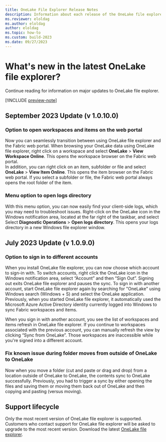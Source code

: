 ```yaml
---
title: OneLake File Explorer Release Notes
description: Information about each release of the OneLake file explorer client app for Windows.
ms.reviewer: eloldag
ms.author: eloldag
author: eloldag
ms.topic: how-to
ms.custom: build-2023
ms.date: 09/27/2023
---
```


# What's new in the latest OneLake file explorer?

Continue reading for information on major updates to OneLake file explorer.

[!INCLUDE [preview-note](../includes/preview-note.md)]

## September 2023 Update (v 1.0.10.0)

### Option to open workspaces and items on the web portal

Now you can seamlessly transition between using OneLake file explorer and the Fabric web portal. When browsing your OneLake data using OneLake file explorer, right click on a workspace and select **OneLake** > **View Workspace Online**.  This opens the workspace browser on the Fabric web portal.  
In addition, you can right click on an item, subfolder or file and select **OneLake** > **View Item Online**.  This opens the item browser on the Fabric web portal.  If you select a subfolder or file, the Fabric web portal always opens the root folder of the item.

### Menu option to open logs directory

With this menu option, you can now easily find your client-side logs, which you may need to troubleshoot issues. Right-click on the OneLake icon in the Windows notification area, located at the far right of the taskbar, and select Select **Diagnostic Operations** > **Open logs directory**. This opens your logs directory in a new Windows file explorer window.

## July 2023 Update (v 1.0.9.0)

### Option to sign in to different accounts

When you install OneLake file explorer, you can now choose which account to sign-in with.  To switch accounts, right click the OneLake icon in the Windows notification area, select “Account” and then “Sign Out”.  Signing out exits OneLake file explorer and pauses the sync.  To sign in with another account, start OneLake file explorer again by searching for "OneLake" using Windows search (Windows + S) and select the OneLake application.  Previously, when you started OneLake file explorer, it automatically used the Microsoft Azure Active Directory identity currently logged into Windows to sync Fabric workspaces and items.  

When you sign in with another account, you see the list of workspaces and items refresh in OneLake file explorer.  If you continue to workspaces associated with the previous account, you can manually refresh the view by clicking “Sync from OneLake”.  Those workspaces are inaccessible while you're signed into a different account.

### Fix known issue during folder moves from outside of OneLake to OneLake

Now when you move a folder (cut and paste or drag and drop) from a location outside of OneLake to OneLake, the contents sync to OneLake successfully.  Previously, you had to trigger a sync by either opening the files and saving them or moving them back out of OneLake and then copying and pasting (versus moving).

## Support lifecycle

Only the most recent version of OneLake file explorer is supported.  Customers who contact support for OneLake file explorer will be asked to upgrade to the most recent version.  Download the latest [OneLake file explorer](https://go.microsoft.com/fwlink/?linkid=2235671).
